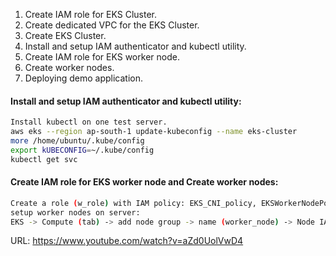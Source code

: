 1) Create IAM role for EKS Cluster.
2) Create dedicated VPC for the EKS Cluster.
3) Create EKS Cluster.
4) Install and setup IAM authenticator and kubectl utility.
5) Create IAM role for EKS worker node.
6) Create worker nodes.
7) Deploying demo application.

#### Install and setup IAM authenticator and kubectl utility:
````sh
Install kubectl on one test server.
aws eks --region ap-south-1 update-kubeconfig --name eks-cluster
more /home/ubuntu/.kube/config
export kUBECONFIG=~/.kube/config
kubectl get svc
 ````
#### Create IAM role for EKS worker node and Create worker nodes:
````sh
Create a role (w_role) with IAM policy: EKS_CNI_policy, EKSWorkerNodePolicy & EC2ContainerRegistryReadOnly
setup worker nodes on server:
EKS -> Compute (tab) -> add node group -> name (worker_node) -> Node IAM Role Name (choose above w_role)
````
URL: https://www.youtube.com/watch?v=aZd0UolVwD4
